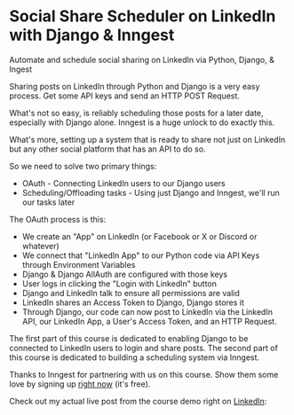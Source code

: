 # Social Share Scheduler on LinkedIn with Django & Inngest

Automate and schedule social sharing on LinkedIn via Python, Django, & Ingest

Sharing posts on LinkedIn through Python and Django is a very easy process. Get some API keys and send an HTTP POST Request.

What's not so easy, is reliably scheduling those posts for a later date, especially with Django alone. Inngest is a huge unlock to do exactly this.

What's more, setting up a system that is ready to share not just on LinkedIn but any other social platform that has an API to do so.

So we need to solve two primary things:

- OAuth - Connecting LinkedIn users to our Django users
- Scheduling/Offloading tasks - Using just Django and Inngest, we'll run our tasks later


The OAuth process is this:

- We create an "App" on LinkedIn (or Facebook or X or Discord or whatever)
- We connect that "LinkedIn App" to our Python code via API Keys through Environment Variables
- Django & Django AllAuth are configured with those keys
- User logs in clicking the "Login with LinkedIn" button
- Django and LinkedIn talk to ensure all permissions are valid
- LinkedIn shares an Access Token to Django, Django stores it
- Through Django, our code can now post to LinkedIn via the LinkedIn API, our LinkedIn App, a User's Access Token, and an HTTP Request.


The first part of this course is dedicated to enabling Django to be connected to LinkedIn users to login and share posts. The second part of this course is dedicated to building a scheduling system via Inngest. 

Thanks to Inngest for partnering with us on this course. Show them some love by signing up [right now](https://innge.st/yt-CE-1) (it's free).

Check out my actual live post from the course demo right on [LinkedIn](https://lnkd.in/dTBCDYuQ):
